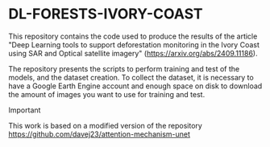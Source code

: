 # DL-FORESTS-IVORY-COAST

This repository contains the code used to produce the results of the article "Deep Learning tools to support deforestation monitoring in the Ivory Coast using SAR and Optical satellite imagery" (https://arxiv.org/abs/2409.11186).

The repository presents the scripts to perform training and test of the models, and the dataset creation.
To collect the dataset, it is necessary to have a Google Earth Engine account and enough space on disk to download the amount of images you want to use for training and test.


> [!IMPORTANT]
> This work is based on a modified version of the repository https://github.com/davej23/attention-mechanism-unet
